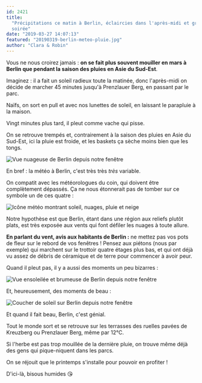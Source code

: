 ```yaml
---
id: 2421
title:
  "Précipitations ce matin à Berlin, éclaircies dans l'après-midi et grêle en
  soirée"
date: "2019-03-27 14:07:13"
featured: "20190319-berlin-meteo-pluie.jpg"
author: "Clara & Robin"
---
```


Vous ne nous croirez jamais : **on se fait plus souvent mouiller en mars à
Berlin que pendant la saison des pluies en Asie du Sud-Est**.

Imaginez : il a fait un soleil radieux toute la matinée, donc l'après-midi on
décide de marcher 45 minutes jusqu'à Prenzlauer Berg, en passant par le parc.

Naïfs, on sort en pull et avec nos lunettes de soleil, en laissant le parapluie
à la maison.

Vingt minutes plus tard, il pleut comme vache qui pisse.

On se retrouve trempés et, contrairement à la saison des pluies en Asie du
Sud-Est, ici la pluie est froide, et les baskets ça sèche moins bien que les
tongs.

![Vue nuageuse de Berlin depuis notre fenêtre](20190316-berlin-meteo-couvert.jpg)

En bref : la météo à Berlin, c'est très très _très_ variable.

On compatit avec les météorologues du coin, qui doivent être complètement
dépassés. Ça ne nous étonnerait pas de tomber sur ce symbole un de ces quatre :

![Icône météo montrant soleil, nuages, pluie et neige](20190327-berlin-meteo-icone.png)

Notre hypothèse est que Berlin, étant dans une région aux reliefs plutôt plats,
est très exposée aux vents qui font défiler les nuages à toute allure.

**En parlant du vent, avis aux habitants de Berlin :** ne mettez pas vos pots de
fleur sur le rebord de vos fenêtres ! Pensez aux piétons (nous par exemple) qui
marchent sur le trottoir quatre étages plus bas, et qui ont déjà vu assez de
débris de céramique et de terre pour commencer à avoir peur.

Quand il pleut pas, il y a aussi des moments un peu bizarres :

![Vue ensoleilée et brumeuse de Berlin depuis notre fenêtre](20190323-berlin-meteo-brume.jpg "Vous voyez la Fernsehturm ?")

Et, heureusement, des moments de beau :

![Coucher de soleil sur Berlin depuis notre fenêtre](20190308-berlin-coucher-soleil.jpg)

Et quand il fait beau, Berlin, c'est génial.

Tout le monde sort et se retrouve sur les terrasses des ruelles pavées de
Kreuzberg ou Prenzlauer Berg, même par 12°C.

Si l'herbe est pas trop mouillée de la dernière pluie, on trouve même déjà des
gens qui pique-niquent dans les parcs.

On se réjouit que le printemps s'installe pour pouvoir en profiter !

D'ici-là, bisous humides 😘
